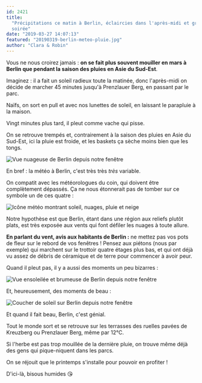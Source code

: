 ```yaml
---
id: 2421
title:
  "Précipitations ce matin à Berlin, éclaircies dans l'après-midi et grêle en
  soirée"
date: "2019-03-27 14:07:13"
featured: "20190319-berlin-meteo-pluie.jpg"
author: "Clara & Robin"
---
```


Vous ne nous croirez jamais : **on se fait plus souvent mouiller en mars à
Berlin que pendant la saison des pluies en Asie du Sud-Est**.

Imaginez : il a fait un soleil radieux toute la matinée, donc l'après-midi on
décide de marcher 45 minutes jusqu'à Prenzlauer Berg, en passant par le parc.

Naïfs, on sort en pull et avec nos lunettes de soleil, en laissant le parapluie
à la maison.

Vingt minutes plus tard, il pleut comme vache qui pisse.

On se retrouve trempés et, contrairement à la saison des pluies en Asie du
Sud-Est, ici la pluie est froide, et les baskets ça sèche moins bien que les
tongs.

![Vue nuageuse de Berlin depuis notre fenêtre](20190316-berlin-meteo-couvert.jpg)

En bref : la météo à Berlin, c'est très très _très_ variable.

On compatit avec les météorologues du coin, qui doivent être complètement
dépassés. Ça ne nous étonnerait pas de tomber sur ce symbole un de ces quatre :

![Icône météo montrant soleil, nuages, pluie et neige](20190327-berlin-meteo-icone.png)

Notre hypothèse est que Berlin, étant dans une région aux reliefs plutôt plats,
est très exposée aux vents qui font défiler les nuages à toute allure.

**En parlant du vent, avis aux habitants de Berlin :** ne mettez pas vos pots de
fleur sur le rebord de vos fenêtres ! Pensez aux piétons (nous par exemple) qui
marchent sur le trottoir quatre étages plus bas, et qui ont déjà vu assez de
débris de céramique et de terre pour commencer à avoir peur.

Quand il pleut pas, il y a aussi des moments un peu bizarres :

![Vue ensoleilée et brumeuse de Berlin depuis notre fenêtre](20190323-berlin-meteo-brume.jpg "Vous voyez la Fernsehturm ?")

Et, heureusement, des moments de beau :

![Coucher de soleil sur Berlin depuis notre fenêtre](20190308-berlin-coucher-soleil.jpg)

Et quand il fait beau, Berlin, c'est génial.

Tout le monde sort et se retrouve sur les terrasses des ruelles pavées de
Kreuzberg ou Prenzlauer Berg, même par 12°C.

Si l'herbe est pas trop mouillée de la dernière pluie, on trouve même déjà des
gens qui pique-niquent dans les parcs.

On se réjouit que le printemps s'installe pour pouvoir en profiter !

D'ici-là, bisous humides 😘
